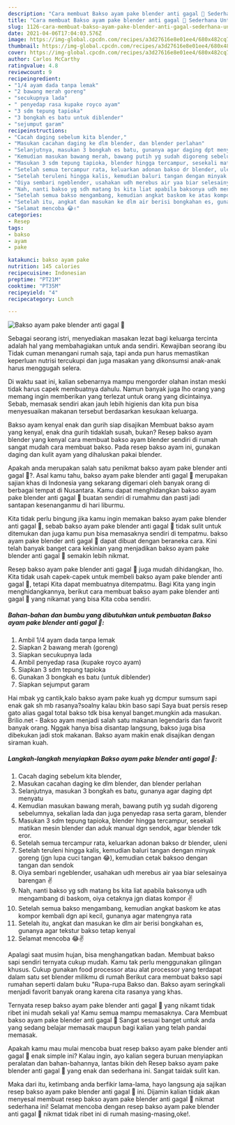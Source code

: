 ```yaml
---
description: "Cara membuat Bakso ayam pake blender anti gagal 👻 Sederhana Untuk Jualan"
title: "Cara membuat Bakso ayam pake blender anti gagal 👻 Sederhana Untuk Jualan"
slug: 1126-cara-membuat-bakso-ayam-pake-blender-anti-gagal-sederhana-untuk-jualan
date: 2021-04-06T17:04:03.576Z
image: https://img-global.cpcdn.com/recipes/a3d27616e8e01ee4/680x482cq70/bakso-ayam-pake-blender-anti-gagal-👻-foto-resep-utama.jpg
thumbnail: https://img-global.cpcdn.com/recipes/a3d27616e8e01ee4/680x482cq70/bakso-ayam-pake-blender-anti-gagal-👻-foto-resep-utama.jpg
cover: https://img-global.cpcdn.com/recipes/a3d27616e8e01ee4/680x482cq70/bakso-ayam-pake-blender-anti-gagal-👻-foto-resep-utama.jpg
author: Carlos McCarthy
ratingvalue: 4.8
reviewcount: 9
recipeingredient:
- "1/4 ayam dada tanpa lemak"
- "2 bawang merah goreng"
- "secukupnya lada"
- " penyedap rasa kupake royco ayam"
- "3 sdm tepung tapioka"
- "3 bongkah es batu untuk diblender"
- "sejumput garam"
recipeinstructions:
- "Cacah daging sebelum kita blender,"
- "Masukan cacahan daging ke dlm blender, dan blender perlahan"
- "Selanjutnya, masukan 3 bongkah es batu, gunanya agar daging dpt menyatu"
- "Kemudian masukan bawang merah, bawang putih yg sudah digoreng sebelumnya, sekalian lada dan juga penyedap rasa serta garam, blender"
- "Masukan 3 sdm tepung tapioka, blender hingga tercampur, sesekali matikan mesin blender dan aduk manual dgn sendok, agar blender tdk eror."
- "Setelah semua tercampur rata, keluarkan adonan bakso dr blender, uleni"
- "Setelah teruleni hingga kalis, kemudian baluri tangan dengan minyak goreng (jgn lupa cuci tangan 😂), kemudian cetak baksoo dengan tangan dan sendok"
- "Oiya sembari ngeblender, usahakan udh merebus air yaa biar selesainya barengan ✌"
- "Nah, nanti bakso yg sdh matang bs kita liat apabila baksonya udh mengambang di baskom, oiya cetaknya jgn diatas kompor ✌"
- "Setelah semua bakso mengambang, kemudian angkat baskom ke atas kompor kembali dgn api kecil, gunanya agar matengnya rata"
- "Setelah itu, angkat dan masukan ke dlm air berisi bongkahan es, gunanya agar tekstur bakso tetap kenyal"
- "Selamat mencoba 😂✌"
categories:
- Resep
tags:
- bakso
- ayam
- pake

katakunci: bakso ayam pake 
nutrition: 145 calories
recipecuisine: Indonesian
preptime: "PT21M"
cooktime: "PT35M"
recipeyield: "4"
recipecategory: Lunch

---
```



![Bakso ayam pake blender anti gagal 👻](https://img-global.cpcdn.com/recipes/a3d27616e8e01ee4/680x482cq70/bakso-ayam-pake-blender-anti-gagal-👻-foto-resep-utama.jpg)

Sebagai seorang istri, menyediakan masakan lezat bagi keluarga tercinta adalah hal yang membahagiakan untuk anda sendiri. Kewajiban seorang ibu Tidak cuman menangani rumah saja, tapi anda pun harus memastikan keperluan nutrisi tercukupi dan juga masakan yang dikonsumsi anak-anak harus menggugah selera.

Di waktu  saat ini, kalian sebenarnya mampu mengorder olahan instan meski tidak harus capek membuatnya dahulu. Namun banyak juga lho orang yang memang ingin memberikan yang terlezat untuk orang yang dicintainya. Sebab, memasak sendiri akan jauh lebih higienis dan kita pun bisa menyesuaikan makanan tersebut berdasarkan kesukaan keluarga. 

Bakso ayam kenyal enak dan gurih siap disajikan Membuat bakso ayam yang kenyal, enak dna gurih tidaklah susah, bukan? Resep bakso ayam blender yang kenyal cara membuat bakso ayam blender sendiri di rumah sangat mudah cara membuat bakso. Pada resep bakso ayam ini, gunakan daging dan kulit ayam yang dihaluskan pakai blender.

Apakah anda merupakan salah satu penikmat bakso ayam pake blender anti gagal 👻?. Asal kamu tahu, bakso ayam pake blender anti gagal 👻 merupakan sajian khas di Indonesia yang sekarang digemari oleh banyak orang di berbagai tempat di Nusantara. Kamu dapat menghidangkan bakso ayam pake blender anti gagal 👻 buatan sendiri di rumahmu dan pasti jadi santapan kesenanganmu di hari liburmu.

Kita tidak perlu bingung jika kamu ingin memakan bakso ayam pake blender anti gagal 👻, sebab bakso ayam pake blender anti gagal 👻 tidak sulit untuk ditemukan dan juga kamu pun bisa memasaknya sendiri di tempatmu. bakso ayam pake blender anti gagal 👻 dapat dibuat dengan beraneka cara. Kini telah banyak banget cara kekinian yang menjadikan bakso ayam pake blender anti gagal 👻 semakin lebih nikmat.

Resep bakso ayam pake blender anti gagal 👻 juga mudah dihidangkan, lho. Kita tidak usah capek-capek untuk membeli bakso ayam pake blender anti gagal 👻, tetapi Kita dapat membuatnya ditempatmu. Bagi Kita yang ingin menghidangkannya, berikut cara membuat bakso ayam pake blender anti gagal 👻 yang nikamat yang bisa Kita coba sendiri.

<!--inarticleads1-->

##### Bahan-bahan dan bumbu yang dibutuhkan untuk pembuatan Bakso ayam pake blender anti gagal 👻:

1. Ambil 1/4 ayam dada tanpa lemak
1. Siapkan 2 bawang merah (goreng)
1. Siapkan secukupnya lada
1. Ambil  penyedap rasa (kupake royco ayam)
1. Siapkan 3 sdm tepung tapioka
1. Gunakan 3 bongkah es batu (untuk diblender)
1. Siapkan sejumput garam


Hai mbak yg cantik,kalo bakso ayam pake kuah yg dcmpur sumsum sapi enak gak sh mb rasanya?soalny kalau bkin baso sapi Saya buat persis resep gato alias gagal total bakso tdk bisa kenyal banget.mungkin ada masukan. Brilio.net - Bakso ayam menjadi salah satu makanan legendaris dan favorit banyak orang. Nggak hanya bisa disantap langsung, bakso juga bisa dibekukan jadi stok makanan. Bakso ayam makin enak disajikan dengan siraman kuah. 

<!--inarticleads2-->

##### Langkah-langkah menyiapkan Bakso ayam pake blender anti gagal 👻:

1. Cacah daging sebelum kita blender,
1. Masukan cacahan daging ke dlm blender, dan blender perlahan
1. Selanjutnya, masukan 3 bongkah es batu, gunanya agar daging dpt menyatu
1. Kemudian masukan bawang merah, bawang putih yg sudah digoreng sebelumnya, sekalian lada dan juga penyedap rasa serta garam, blender
1. Masukan 3 sdm tepung tapioka, blender hingga tercampur, sesekali matikan mesin blender dan aduk manual dgn sendok, agar blender tdk eror.
1. Setelah semua tercampur rata, keluarkan adonan bakso dr blender, uleni
1. Setelah teruleni hingga kalis, kemudian baluri tangan dengan minyak goreng (jgn lupa cuci tangan 😂), kemudian cetak baksoo dengan tangan dan sendok
1. Oiya sembari ngeblender, usahakan udh merebus air yaa biar selesainya barengan ✌
1. Nah, nanti bakso yg sdh matang bs kita liat apabila baksonya udh mengambang di baskom, oiya cetaknya jgn diatas kompor ✌
1. Setelah semua bakso mengambang, kemudian angkat baskom ke atas kompor kembali dgn api kecil, gunanya agar matengnya rata
1. Setelah itu, angkat dan masukan ke dlm air berisi bongkahan es, gunanya agar tekstur bakso tetap kenyal
1. Selamat mencoba 😂✌


Apalagi saat musim hujan, bisa menghangatkan badan. Membuat bakso sapi sendiri ternyata cukup mudah. Kamu tak perlu menggunakan gilingan khusus. Cukup gunakan food processor atau alat processor yang terdapat dalam satu set blender milikmu di rumah Berikut cara membuat bakso sapi rumahan seperti dalam buku &#34;Rupa-rupa Bakso dan. Bakso ayam seringkali menjadi favorit banyak orang karena cita rasanya yang khas. 

Ternyata resep bakso ayam pake blender anti gagal 👻 yang nikamt tidak ribet ini mudah sekali ya! Kamu semua mampu memasaknya. Cara Membuat bakso ayam pake blender anti gagal 👻 Sangat sesuai banget untuk anda yang sedang belajar memasak maupun bagi kalian yang telah pandai memasak.

Apakah kamu mau mulai mencoba buat resep bakso ayam pake blender anti gagal 👻 enak simple ini? Kalau ingin, ayo kalian segera buruan menyiapkan peralatan dan bahan-bahannya, lantas bikin deh Resep bakso ayam pake blender anti gagal 👻 yang enak dan sederhana ini. Sangat taidak sulit kan. 

Maka dari itu, ketimbang anda berfikir lama-lama, hayo langsung aja sajikan resep bakso ayam pake blender anti gagal 👻 ini. Dijamin kalian tiidak akan menyesal membuat resep bakso ayam pake blender anti gagal 👻 nikmat sederhana ini! Selamat mencoba dengan resep bakso ayam pake blender anti gagal 👻 nikmat tidak ribet ini di rumah masing-masing,oke!.

